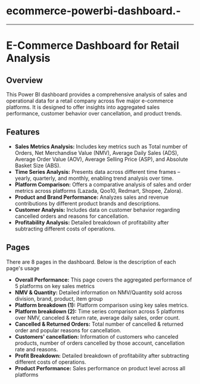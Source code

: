 # ecommerce-powerbi-dashboard.-

---

# E-Commerce Dashboard for Retail Analysis

## Overview
This Power BI dashboard provides a comprehensive analysis of sales and operational data for a retail company across five major e-commerce platforms. It is designed to offer insights into aggregated sales performance, customer behavior over cancellation, and product trends.

## Features
- **Sales Metrics Analysis:** Includes key metrics such as Total number of Orders, Net Merchandise Value (NMV), Average Daily Sales (ADS), Average Order Value (AOV), Average Selling Price (ASP), and Absolute Basket Size (ABS).
- **Time Series Analysis:** Presents data across different time frames – yearly, quarterly, and monthly, enabling trend analysis over time.
- **Platform Comparison:** Offers a comparative analysis of sales and order metrics across platforms (Lazada, Qoo10, Redmart, Shopee, Zalora).
- **Product and Brand Performance:** Analyzes sales and revenue contributions by different product brands and descriptions.
- **Customer Analysis:** Includes data on customer behavior regarding cancelled orders and reasons for cancellation.
- **Profitability Analysis:** Detailed breakdown of profitability after subtracting different costs of operations.

## Pages 
There are 8 pages in the dashboard. Below is the description of each page's usage
- **Overall Performance:** This page covers the aggregated performance of 5 platforms on key sales metrics
- **NMV & Quantity:** Detailed information on NMV/Quantity sold across division, brand, product, item group
- **Platform breakdown (1):** Platform comparison using key sales metrics.
- **Platform breakdown (2):** Time series comparison across 5 platforms over NMV, canceled & return rate, average daily sales, order count.
- **Cancelled & Returned Orders:** Total number of cancelled & returned order and popular reasons for cancellation.
- **Customers' cancellation:** Information of customers who canceled products, number of orders cancelled by those account, cancellation rate and reasons.
- **Profit Breakdown:** Detailed breakdown of profitability after subtracting different costs of operations.
- **Product Performance:** Sales performance on product level across all platforms
